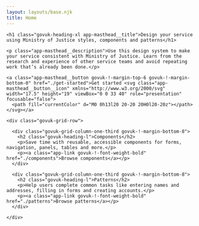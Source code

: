 ```yaml
---
layout: layouts/base.njk
title: Home
---
```


<div class="app-masthead">

  <div class="govuk-width-container">

    <h1 class="govuk-heading-xl app-masthead__title">Design your service using Ministry of Justice styles, components and patterns</h1>

    <p class="app-masthead__description">Use this design system to make your service consistent with Ministry of Justice. Learn from the research and experience of other service teams and avoid repeating work that’s already been done.</p>

    <a class="app-masthead__button govuk-!-margin-top-6 govuk-!-margin-bottom-0" href="./get-started">Get started <svg class="app-masthead__button__icon" xmlns="http://www.w3.org/2000/svg" width="17.5" height="19" viewBox="0 0 33 40" role="presentation" focusable="false">
      <path fill="currentColor" d="M0 0h13l20 20-20 20H0l20-20z"></path>
    </svg></a>

  </div>

</div>

<div class="govuk-width-container">

  <div class="app-main-wrapper govuk-main-wrapper govuk-main-wrapper--l">

    <div class="govuk-grid-row">

      <div class="govuk-grid-column-one-third govuk-!-margin-bottom-8">
        <h2 class="govuk-heading-l">Components</h2>
        <p>Save time with reusable, accessible components for forms, navigation, panels, tables and more.</p>
        <p><a class="app-link govuk-!-font-weight-bold" href="./components">Browse components</a></p>
      </div>

      <div class="govuk-grid-column-one-third govuk-!-margin-bottom-8">
        <h2 class="govuk-heading-l">Patterns</h2>
        <p>Help users complete common tasks like entering names and addresses, filling in forms and creating accounts.</p>
        <p><a class="app-link govuk-!-font-weight-bold" href="./patterns">Browse patterns</a></p>
      </div>

    </div>

  </div>

</div>
